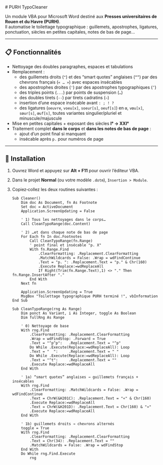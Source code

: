 # PURH TypoCleaner

Un module VBA pour Microsoft Word destiné aux **Presses universitaires de Rouen et du Havre (PURH)**.  
Il automatise le toilettage typographique : guillemets, apostrophes, ligatures, ponctuation, siècles en petites capitales, notes de bas de page…

---

## 📋 Fonctionnalités

- Nettoyage des doubles paragraphes, espaces et tabulations  
- Remplacement :
  - des guillemets droits (`"`) et des “smart quotes” anglaises (`“”`) par des chevrons français (`« … »`) avec espaces insécables  
  - des apostrophes droites (`'`) par des apostrophes typographiques (`’`)  
  - des triples points (`...`) par points de suspension (`…`)  
  - des doubles tirets (`--`) par tirets cadratins (`—`)  
  - insertion d’une espace insécable avant `: ; ! ?`  
  - des ligatures (`oeuvre`, `voeu[x]`, `soeur[s]`, `oeuf[s]`) en `œ`, `vœu[x]`, `sœur[s]`, `œuf[s]`, toutes variantes singulier/pluriel et minuscule/majuscule  
- Mise en petites capitales + exposant des siècles **Iᵉ → XXIᵉ**  
- Traitement complet **dans le corps** et **dans les notes de bas de page** :  
  - ajout d’un point final si manquant  
  - insécable après `p.` pour numéros de page  

---

## 🚀 Installation

1. Ouvrez Word et appuyez sur **Alt + F11** pour ouvrir l’éditeur VBA.  
2. Dans le projet **Normal** (ou votre modèle `.dotm`), `Insertion > Module`.  
3. Copiez‑collez les deux routines suivantes :

   ```vba
   Sub Cleaner()
       Dim doc As Document, fn As Footnote
       Set doc = ActiveDocument
       Application.ScreenUpdating = False

       ' 1) Tous les nettoyages dans le corps…
       Call CleanTypoRange(doc.Content)

       ' 2) …et dans chaque note de bas de page
       For Each fn In doc.Footnotes
           Call CleanTypoRange(fn.Range)
           ' point final et insécable "p. X"
           With fn.Range.Find
               .ClearFormatting: .Replacement.ClearFormatting
               .MatchWildcards = False: .Wrap = wdFindContinue
               .Text = "p. ": .Replacement.Text = "p." & Chr(160)
               .Execute Replace:=wdReplaceAll
               If Right(Trim(fn.Range.Text),1) <> "." Then fn.Range.InsertAfter "."
           End With
       Next fn

       Application.ScreenUpdating = True
       MsgBox "Toilettage typographique PURH terminé !", vbInformation
   End Sub

   Sub CleanTypoRange(rng As Range)
       Dim ponct As Variant, i As Integer, toggle As Boolean
       Dim fullRng As Range

       ' 0) Nettoyage de base
       With rng.Find
           .ClearFormatting: .Replacement.ClearFormatting
           .Wrap = wdFindStop: .Forward = True
           .Text = "^p^p":   .Replacement.Text = "^p"
           Do While .Execute(Replace:=wdReplaceAll): Loop
           .Text = "  ":     .Replacement.Text = " "
           Do While .Execute(Replace:=wdReplaceAll): Loop
           .Text = "^t":     .Replacement.Text = ""
           .Execute Replace:=wdReplaceAll
       End With

       ' 1a) “smart quotes” anglaises → guillemets français + insécables
       With rng.Find
           .ClearFormatting: .MatchWildcards = False: .Wrap = wdFindContinue
           .Text = ChrW(&H201C): .Replacement.Text = "«" & Chr(160)
           .Execute Replace:=wdReplaceAll
           .Text = ChrW(&H201D): .Replacement.Text = Chr(160) & "»"
           .Execute Replace:=wdReplaceAll
       End With

       ' 1b) guillemets droits → chevrons alternés
       toggle = True
       With rng.Find
           .ClearFormatting: .Replacement.ClearFormatting
           .Text = Chr(34): .Replacement.Text = ""
           .MatchWildcards = False: .Wrap = wdFindStop
       End With
       Do While rng.Find.Execute
           rng
